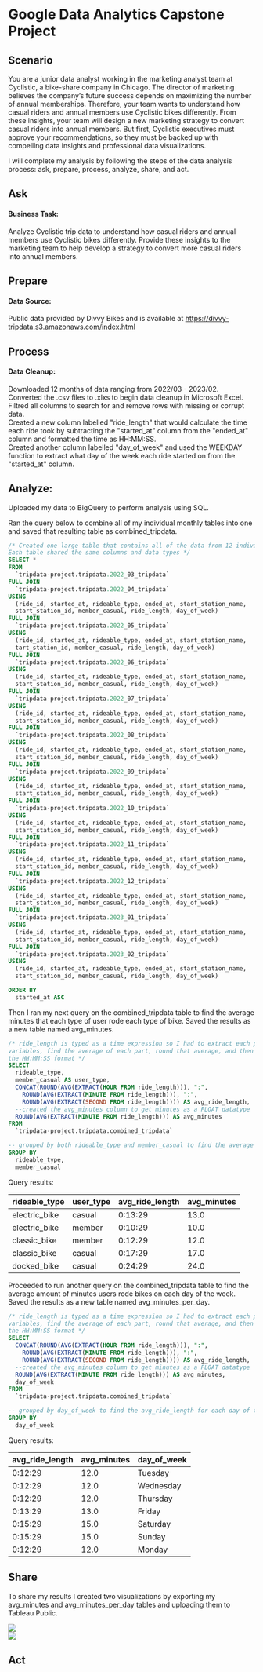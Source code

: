 # Google Data Analytics Capstone Project

## Scenario
You are a junior data analyst working in the marketing analyst team at Cyclistic, a bike-share company in Chicago. The director
of marketing believes the company’s future success depends on maximizing the number of annual memberships. Therefore,
your team wants to understand how casual riders and annual members use Cyclistic bikes differently. From these insights,
your team will design a new marketing strategy to convert casual riders into annual members. But first, Cyclistic executives
must approve your recommendations, so they must be backed up with compelling data insights and professional data
visualizations.

I will complete my analysis by following the steps of the data analysis process: ask, prepare, process, analyze, share, and act.

## Ask

#### Business Task:
Analyze Cyclistic trip data to understand how casual riders and annual members use Cyclistic bikes differently. Provide these insights to the marketing team to help develop a strategy to convert more casual riders into annual members.

## Prepare

#### Data Source:
Public data provided by Divvy Bikes and is available at https://divvy-tripdata.s3.amazonaws.com/index.html

## Process

#### Data Cleanup:
Downloaded 12 months of data ranging from 2022/03 - 2023/02. <br />
Converted the .csv files to .xlxs to begin data cleanup in Microsoft Excel. <br />
Filtred all columns to search for and remove rows with missing or corrupt data. <br />
Created a new column labelled "ride_length" that would calculate the time each ride took by subtracting the "started_at" column from the "ended_at" column and formatted the time as HH:MM:SS.<br />
Created another column labelled "day_of_week" and used the WEEKDAY function to extract what day of the week each ride started on from the "started_at" column.

## Analyze:
Uploaded my data to BigQuery to perform analysis using SQL. <br />

Ran the query below to combine all of my individual monthly tables into one and saved that resulting table as combined_tripdata.

```SQL
/* Created one large table that contains all of the data from 12 individual tables using FULL JOIN.
Each table shared the same columns and data types */
SELECT *
FROM
  `tripdata-project.tripdata.2022_03_tripdata`
FULL JOIN
  `tripdata-project.tripdata.2022_04_tripdata`
USING
  (ride_id, started_at, rideable_type, ended_at, start_station_name, 
  start_station_id, member_casual, ride_length, day_of_week)
FULL JOIN
  `tripdata-project.tripdata.2022_05_tripdata`
USING
  (ride_id, started_at, rideable_type, ended_at, start_station_name, 
  tart_station_id, member_casual, ride_length, day_of_week)
FULL JOIN
  `tripdata-project.tripdata.2022_06_tripdata`
USING
  (ride_id, started_at, rideable_type, ended_at, start_station_name, 
  start_station_id, member_casual, ride_length, day_of_week)
FULL JOIN
  `tripdata-project.tripdata.2022_07_tripdata`
USING
  (ride_id, started_at, rideable_type, ended_at, start_station_name, 
  start_station_id, member_casual, ride_length, day_of_week)
FULL JOIN
  `tripdata-project.tripdata.2022_08_tripdata`
USING
  (ride_id, started_at, rideable_type, ended_at, start_station_name, 
  start_station_id, member_casual, ride_length, day_of_week)
FULL JOIN
  `tripdata-project.tripdata.2022_09_tripdata`
USING
  (ride_id, started_at, rideable_type, ended_at, start_station_name, 
  start_station_id, member_casual, ride_length, day_of_week)
FULL JOIN
  `tripdata-project.tripdata.2022_10_tripdata`
USING
  (ride_id, started_at, rideable_type, ended_at, start_station_name, 
  start_station_id, member_casual, ride_length, day_of_week)
FULL JOIN
  `tripdata-project.tripdata.2022_11_tripdata`
USING
  (ride_id, started_at, rideable_type, ended_at, start_station_name, 
  start_station_id, member_casual, ride_length, day_of_week)
FULL JOIN
  `tripdata-project.tripdata.2022_12_tripdata`
USING
  (ride_id, started_at, rideable_type, ended_at, start_station_name, 
  start_station_id, member_casual, ride_length, day_of_week)
FULL JOIN
  `tripdata-project.tripdata.2023_01_tripdata`
USING
  (ride_id, started_at, rideable_type, ended_at, start_station_name, 
  start_station_id, member_casual, ride_length, day_of_week)
FULL JOIN
  `tripdata-project.tripdata.2023_02_tripdata`
USING
  (ride_id, started_at, rideable_type, ended_at, start_station_name, 
  start_station_id, member_casual, ride_length, day_of_week)

ORDER BY
  started_at ASC
```

Then I ran my next query on the combined_tripdata table to find the average minutes that each type of user rode each type of bike. Saved the results as a new table named avg_minutes.

```SQL
/* ride_length is typed as a time expression so I had to extract each part of the HH:MM:SS into seperate numeric 
variables, find the average of each part, round that average, and then concatonate each part back into 
the HH:MM:SS format */
SELECT 
  rideable_type,
  member_casual AS user_type, 
  CONCAT(ROUND(AVG(EXTRACT(HOUR FROM ride_length))), ":", 
    ROUND(AVG(EXTRACT(MINUTE FROM ride_length))), ":", 
    ROUND(AVG(EXTRACT(SECOND FROM ride_length)))) AS avg_ride_length,
  --created the avg_minutes column to get minutes as a FLOAT datatype
  ROUND(AVG(EXTRACT(MINUTE FROM ride_length))) AS avg_minutes
FROM 
  `tripdata-project.tripdata.combined_tripdata`

-- grouped by both rideable_type and member_casual to find the average time for each category
GROUP BY
  rideable_type,
  member_casual
```

Query results:

| rideable_type | user_type | avg_ride_length | avg_minutes |
|---------------|-----------|-----------------|-------------|
|electric_bike  | casual    | 0:13:29         | 13.0        |
|electric_bike  | member    | 0:10:29         | 10.0        |
|classic_bike   | member    | 0:12:29         | 12.0        |
|classic_bike   | casual    | 0:17:29         | 17.0        |
|docked_bike    | casual    | 0:24:29         | 24.0        |

Proceeded to run another query on the combined_tripdata table to find the average amount of minutes users rode bikes on each day of the week. Saved the results as a new table named avg_minutes_per_day.

```SQL
/* ride_length is typed as a time expression so I had to extract each part of the HH:MM:SS into seperate numeric 
variables, find the average of each part, round that average, and then concatonate each part back into 
the HH:MM:SS format */
SELECT 
  CONCAT(ROUND(AVG(EXTRACT(HOUR FROM ride_length))), ":", 
    ROUND(AVG(EXTRACT(MINUTE FROM ride_length))), ":", 
    ROUND(AVG(EXTRACT(SECOND FROM ride_length)))) AS avg_ride_length,
  --created the avg_minutes column to get minutes as a FLOAT datatype
  ROUND(AVG(EXTRACT(MINUTE FROM ride_length))) AS avg_minutes,
  day_of_week
FROM 
  `tripdata-project.tripdata.combined_tripdata`

-- grouped by day_of_week to find the avg_ride_length for each day of the week
GROUP BY
  day_of_week
```

Query results:

avg_ride_length | avg_minutes | day_of_week
----------------|-------------|------------
0:12:29         | 12.0        | Tuesday
0:12:29         | 12.0        | Wednesday
0:12:29         | 12.0        | Thursday
0:13:29         | 13.0        | Friday
0:15:29         | 15.0        | Saturday
0:15:29         | 15.0        | Sunday
0:12:29         | 12.0        | Monday

## Share

To share my results I created two visualizations by exporting my avg_minutes and avg_minutes_per_day tables and uploading them to Tableau Public. 

<div class='tableauPlaceholder' id='viz1681327933625' style='position: relative'><noscript><a href='#'><img alt=' ' src='https:&#47;&#47;public.tableau.com&#47;static&#47;images&#47;Co&#47;ComparingCasualandMemberBikeUsage&#47;Sheet1&#47;1_rss.png' style='border: none' /></a></noscript><object class='tableauViz'  style='display:none;'><param name='host_url' value='https%3A%2F%2Fpublic.tableau.com%2F' /> <param name='embed_code_version' value='3' /> <param name='site_root' value='' /><param name='name' value='ComparingCasualandMemberBikeUsage&#47;Sheet1' /><param name='tabs' value='no' /><param name='toolbar' value='yes' /><param name='static_image' value='https:&#47;&#47;public.tableau.com&#47;static&#47;images&#47;Co&#47;ComparingCasualandMemberBikeUsage&#47;Sheet1&#47;1.png' /> <param name='animate_transition' value='yes' /><param name='display_static_image' value='yes' /><param name='display_spinner' value='yes' /><param name='display_overlay' value='yes' /><param name='display_count' value='yes' /><param name='language' value='en-US' /></object></div>

<div class='tableauPlaceholder' id='viz1681328007923' style='position: relative'><noscript><a href='#'><img alt=' ' src='https:&#47;&#47;public.tableau.com&#47;static&#47;images&#47;Av&#47;AverageRideTimeperDayoftheWeek&#47;Sheet1&#47;1_rss.png' style='border: none' /></a></noscript><object class='tableauViz'  style='display:none;'><param name='host_url' value='https%3A%2F%2Fpublic.tableau.com%2F' /> <param name='embed_code_version' value='3' /> <param name='site_root' value='' /><param name='name' value='AverageRideTimeperDayoftheWeek&#47;Sheet1' /><param name='tabs' value='no' /><param name='toolbar' value='yes' /><param name='static_image' value='https:&#47;&#47;public.tableau.com&#47;static&#47;images&#47;Av&#47;AverageRideTimeperDayoftheWeek&#47;Sheet1&#47;1.png' /> <param name='animate_transition' value='yes' /><param name='display_static_image' value='yes' /><param name='display_spinner' value='yes' /><param name='display_overlay' value='yes' /><param name='display_count' value='yes' /><param name='language' value='en-US' /></object></div>

## Act

